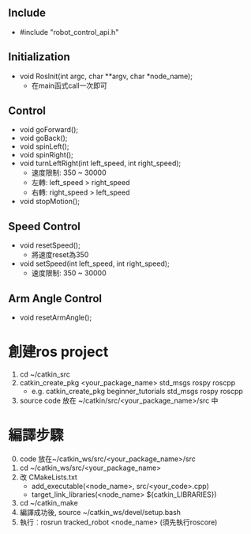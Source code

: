 ## Include
- #include "robot_control_api.h"

## Initialization
- void RosInit(int argc, char **argv, char *node_name);
    - 在main函式call一次即可

## Control
- void goForward();
- void goBack();
- void spinLeft();
- void spinRight();
- void turnLeftRight(int left_speed, int right_speed);
    - 速度限制: 350 ~ 30000
    - 左轉: left_speed > right_speed
    - 右轉: right_speed > left_speed
- void stopMotion();

## Speed Control
- void resetSpeed();
    - 將速度reset為350
- void setSpeed(int left_speed, int right_speed);
    - 速度限制: 350 ~ 30000

## Arm Angle Control
- void resetArmAngle();

# 創建ros project
1. cd ~/catkin_src
2. catkin_create_pkg <your_package_name> std_msgs rospy roscpp
    - e.g. catkin_create_pkg beginner_tutorials std_msgs rospy roscpp
3. source code 放在 ~/catkin/src/<your_package_name>/src 中

# 編譯步驟
0. code 放在~/catkin_ws/src/<your_package_name>/src
1. cd ~/catkin_ws/src/<your_package_name>
2. 改 CMakeLists.txt
    - add_executable(<node_name>, src/<your_code>.cpp)
    - target_link_libraries(<node_name> ${catkin_LIBRARIES})
3. cd ~/catkin_make
4. 編譯成功後, source ~/catkin_ws/devel/setup.bash
5. 執行︰rosrun tracked_robot <node_name> (須先執行roscore)
